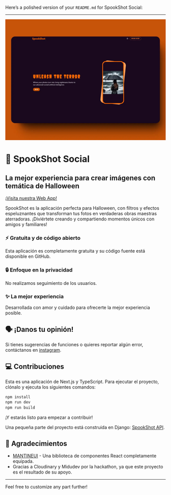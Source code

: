 Here’s a polished version of your `README.md` for SpookShot Social:

---

![SpookShot AI](https://raw.githubusercontent.com/hebertdev/hebertdev/refs/heads/master/img/909shots_so.webp)

# 🎃 SpookShot Social

## La mejor experiencia para crear imágenes con temática de Halloween

[¡Visita nuestra Web App!](https://spookshot.hebertdev.net/)

SpookShot es la aplicación perfecta para Halloween, con filtros y efectos espeluznantes que transforman tus fotos en verdaderas obras maestras aterradoras. ¡Diviértete creando y compartiendo momentos únicos con amigos y familiares!

### ⚡️ Gratuita y de código abierto

Esta aplicación es completamente gratuita y su código fuente está disponible en GitHub.

### 🔒 Enfoque en la privacidad

No realizamos seguimiento de los usuarios.

### ✨ La mejor experiencia

Desarrollada con amor y cuidado para ofrecerte la mejor experiencia posible.

## 🗣️ ¡Danos tu opinión!

Si tienes sugerencias de funciones o quieres reportar algún error, contáctanos en [instagram](https://instagram.com/hebertdev1).

## 💻 Contribuciones

Esta es una aplicación de Next.js y TypeScript. Para ejecutar el proyecto, clónalo y ejecuta los siguientes comandos:

```bash
npm install
npm run dev
npm run build
```

¡Y estarás listo para empezar a contribuir!

Una pequeña parte del proyecto está construida en Django: [SpookShot API](https://github.com/hebertdev/spookshot_api).

## 🎉 Agradecimientos

- [MANTINEUI](https://mantine.dev/) - Una biblioteca de componentes React completamente equipada.
- Gracias a Cloudinary y Midudev por la hackathon, ya que este proyecto es el resultado de su apoyo.

---

Feel free to customize any part further!
